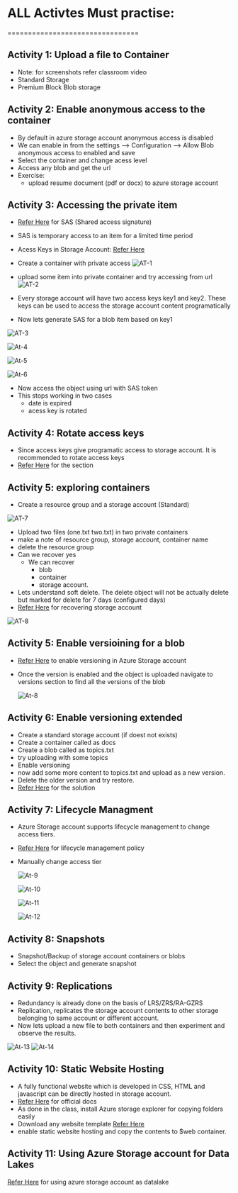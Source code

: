 # ALL Activtes Must practise:
================================

## Activity 1: Upload a file to Container
  * Note: for screenshots refer classroom video
  * Standard Storage
  * Premium Block Blob storage


## Activity 2: Enable anonymous access to the container
  * By default in azure storage account anonymous access is disabled
  * We can enable in from the settings –> Configuration –> Allow Blob anonymous access to enabled and save
  * Select the container and change acess level
  * Access any blob and get the url
  * Exercise:
      - upload resume document (pdf or docx) to azure storage account

## Activity 3: Accessing the private item
  * [Refer Here](https://learn.microsoft.com/en-us/azure/storage/common/storage-sas-overview) for SAS (Shared access signature)
  * SAS is temporary access to an item for a limited time period
  * Acess Keys in Storage Account: [Refer Here](https://learn.microsoft.com/en-us/azure/storage/common/storage-account-keys-manage?tabs=azure-portal)
  * Create a container with private access
   ![AT-1](../Images_Azure/azstorage26.webp)

  * upload some item into private container and try accessing from url
  ![AT-2](../Images_Azure/azstorage25.webp)

  * Every storage account will have two access keys key1 and key2. These keys can be used to access the storage account content programatically
  * Now lets generate SAS for a blob item based on key1

   ![AT-3](../Images_Azure/azstorage29.webp)

   ![At-4](../Images_Azure/azstorage30.webp)

   ![At-5](../Images_Azure/azstorage31.webp)

   ![At-6](../Images_Azure/azstorage32.webp)

 * Now access the object using url with SAS token
 * This stops working in two cases
    * date is expired
    * acess key is rotated

## Activity 4: Rotate access keys
  * Since access keys give programatic access to storage account. It is recommended to rotate access keys
  * [Refer Here](https://learn.microsoft.com/en-us/azure/storage/common/storage-account-keys-manage?tabs=azure-cli#manually-rotate-access-keys) for the section

## Activity 5: exploring containers
 * Create a resource group and a storage account (Standard)
 
 ![AT-7](../Images_Azure/azstorage33.webp)

  * Upload two files (one.txt two.txt) in two private containers
  * make a note of resource group, storage account, container name
  * delete the resource group
  * Can we recover yes
    * We can recover
        * blob
        * container
        * storage account.
  * Lets understand soft delete. The delete object will not be actually delete but marked for delete for 7 days (configured days)
  * [Refer Here](https://learn.microsoft.com/en-us/azure/storage/common/storage-account-recover) for recovering storage account

  ![AT-8](../Images_Azure/azstorage34.webp)

## Activity 5: Enable versioining for a blob
 * [Refer Here](https://learn.microsoft.com/en-us/azure/storage/blobs/versioning-enable?tabs=portal) to enable versioning in  Azure Storage account
 * Once the version is enabled and the object is uploaded navigate to versions section to find all the versions of the blob

   ![At-8](../Images_Azure/azstorage35.webp)


## Activity 6: Enable versioning extended
 * Create a standard storage account (if doest not exists)
 * Create a container called as docs
 * Create a blob called as topics.txt
 * try uploading with some topics
 * Enable versioning
 * now add some more content to topics.txt and upload as a new version.
 * Delete the older version and try restore.
 * [Refer Here](https://learn.microsoft.com/en-us/azure/storage/blobs/soft-delete-blob-manage#restore-soft-deleted-blobs-when-versioning-is-enabled) for the solution


## Activity 7: Lifecycle Managment
 * Azure Storage account supports lifecycle management to change access tiers.
 * [Refer Here](https://learn.microsoft.com/en-us/azure/storage/blobs/lifecycle-management-policy-configure?tabs=azure-portal) for lifecycle management policy
 * Manually change access tier

    ![At-9](../Images_Azure/azstorage36.webp)
   
    ![At-10](../Images_Azure/azstorage37.webp)
   
    ![At-11](../Images_Azure/azstorage38.webp)
   
    ![At-12](../Images_Azure/azstorage39.webp)

## Activity 8: Snapshots
 * Snapshot/Backup of storage account containers or blobs
 * Select the object and generate snapshot

## Activity 9: Replications
 * Redundancy is already done on the basis of LRS/ZRS/RA-GZRS
 * Replication, replicates the storage account contents to other storage belonging to same account or different account.
 * Now lets upload a new file to both containers and then experiment and observe the results.

  ![At-13](../Images_Azure/azstorage40.webp)
  ![At-14](../Images_Azure/azstorage41.webp)

## Activity 10: Static Website Hosting
 * A fully functional website which is developed in CSS, HTML and javascript can be directly hosted in storage account.
 * [Refer Here](https://learn.microsoft.com/en-us/azure/storage/blobs/storage-blob-static-website) for official docs
 * As done in the class, install  Azure storage explorer for copying folders easily
 * Download any website template [Refer Here](https://templatemo.com/)
 * enable static website hosting and copy the contents to $web container.


## Activity 11: Using Azure Storage account for Data Lakes
[Refer Here](https://learn.microsoft.com/en-us/azure/storage/blobs/data-lake-storage-introduction) for using azure storage account as datalake


